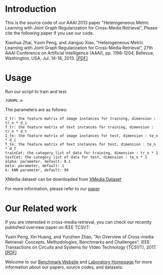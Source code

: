 # Introduction
This is the source code of our AAAI 2013 paper "Heterogeneous Metric Learning with Joint Graph Regularization for Cross-Media Retrieval", Please cite the following paper if you use our code.

Xiaohua Zhai, Yuxin Peng, and Jianguo Xiao, "Heterogeneous Metric Learning with Joint Graph Regularization for Cross-Media Retrieval”, 27th AAAI Conference on Artificial Intelligence (AAAI), pp. 1198-1204, Bellevue, Washington, USA, Jul. 14-18, 2013. [[PDF]](http://www.icst.pku.edu.cn/mipl/tiki-download_file.php?fileId=271)

# Usage
Run our script to train and test:
 
    JGRHML.m

The parameters are as follows:

    I_tr: the feature matrix of image instances for training, dimension : tr_n * d_i
    T_tr: the feature matrix of text instances for training, dimension : tr_n * d_t
    I_te: the feature matrix of image instances for test, dimension : te_n * d_i
    T_te: the feature matrix of text instances for test, dimension : te_n * d_t
    trainCat: the category list of data for training, dimension : tr_n * 1
    testCat: the category list of data for test, dimension : te_n * 1
    alpha: parameter, default: 0.1
    beta: parameter, default: 1
    k: kNN parameter, default: 90

XMedia dataset can be downloaded from [XMedia Dataset](http://www.icst.pku.edu.cn/mipl/xmedia)

For more information, please refer to our [paper](http://www.icst.pku.edu.cn/mipl/tiki-download_file.php?fileId=271)

# Our Related work
If you are interested in cross-media retrieval, you can check our recently published overview paper on IEEE TCSVT:

Yuxin Peng, Xin Huang, and Yunzhen Zhao, "An Overview of Cross-media Retrieval: Concepts, Methodologies, Benchmarks and Challenges", IEEE Transactions on Circuits and Systems for Video Technology (TCSVT), 2017.[[PDF]](http://www.icst.pku.edu.cn/mipl/tiki-download_file.php?fileId=376)

Welcome to our [Benchmark Website](http://www.icst.pku.edu.cn/mipl/xmedia) and [Laboratory Homepage](http://www.icst.pku.edu.cn/mipl) for more information about our papers, source codes, and datasets.
